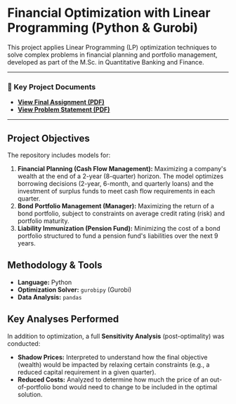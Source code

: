 # Financial Optimization with Linear Programming (Python & Gurobi)

This project applies Linear Programming (LP) optimization techniques to solve complex problems in financial planning and portfolio management, developed as part of the M.Sc. in Quantitative Banking and Finance.

---
### 📄 Key Project Documents
* **[View Final Assignment (PDF)](Docs/Assignment.pdf)**
* **[View Problem Statement (PDF)](Docs/Statement.pdf)**
---

## Project Objectives

The repository includes models for:

1.  **Financial Planning (Cash Flow Management):** Maximizing a company's wealth at the end of a 2-year (8-quarter) horizon. The model optimizes borrowing decisions (2-year, 6-month, and quarterly loans) and the investment of surplus funds to meet cash flow requirements in each quarter.
2.  **Bond Portfolio Management (Manager):** Maximizing the return of a bond portfolio, subject to constraints on average credit rating (risk) and portfolio maturity.
3.  **Liability Immunization (Pension Fund):** Minimizing the cost of a bond portfolio structured to fund a pension fund's liabilities over the next 9 years.

## Methodology & Tools

* **Language:** Python
* **Optimization Solver:** `gurobipy` (Gurobi)
* **Data Analysis:** `pandas`

## Key Analyses Performed

In addition to optimization, a full **Sensitivity Analysis** (post-optimality) was conducted:

* **Shadow Prices:** Interpreted to understand how the final objective (wealth) would be impacted by relaxing certain constraints (e.g., a reduced capital requirement in a given quarter).
* **Reduced Costs:** Analyzed to determine how much the price of an out-of-portfolio bond would need to change to be included in the optimal solution.
